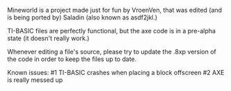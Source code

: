 Mineworld is a project made just for fun by VroenVen, that was edited (and is being ported by) Saladin (also known as asdf2jkl.)

TI-BASIC files are perfectly functional, but the axe code is in a pre-alpha state (it doesn't really work.)

Whenever editing a file's source, please try to update the .8xp version of the code in order to keep the files up to date.

Known issues:
#1 TI-BASIC crashes when placing a block offscreen
#2 AXE is really messed up
